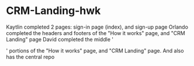 # CRM-Landing-hwk
Kaytlin completed 2 pages: sign-in page (index), and sign-up page
Orlando completed the headers and footers of the "How it works" page, and "CRM Landing" page
David completed the middle '<main>' portions of the "How it works" page, and "CRM Landing" page. And also has the central repo
